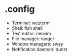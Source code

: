 # .config

* Terminal: wezterm
* Shell: fish shell
* Text editor: neovim
* File manager: ranger
* Window managers: sway
* Notification daemon: dunst

